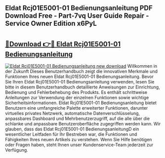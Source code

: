 ## Eldat Rcj01E5001-01 Bedienungsanleitung PDF Download Free - Part-7vq User Guide Repair - Service Owner Edition x6PyL

# <h2><a href="http://df3tnq.blite.top/?on=Eldat+Rcj01E5001-01+Bedienungsanleitung">🔗Download 👉🔴 Eldat Rcj01E5001-01 Bedienungsanleitung</a></h2>

[![Eldat Rcj01E5001-01 Bedienungsanleitung new download](https://i.imgur.com/lujVjoI.png)](http://df3tnq.blite.top/?on=Eldat+Rcj01E5001-01+Bedienungsanleitung)
Willkommen in der Zukunft Dieses Benutzerhandbuch zeigt die innovativen Merkmale und Funktionen Ihres neuen Eldat Rcj01E5001-01 Bedienungsanleitung. Bevor Sie Ihren Eldat Rcj01E5001-01 Bedienungsanleitung verwenden, lesen Sie bitte in diesem Benutzerhandbuch detaillierte Anweisungen zur Einrichtung, Bedienung und Fehlerbehebung des Produkts. Es enthält schrittweise Anleitungen zur Verwendung der einzelnen Funktionen sowie wichtige Sicherheitsinformationen. Eldat Rcj01E5001-01 Bedienungsanleitung bietet Benutzern eine umfangreiche Palette erweiterter Funktionen, darunter virtuelles privates Netzwerk, automatische Datenverschlüsselung, anpassbares Dashboard und Mehrbenutzerzugriff, auf die alle über die schlanke und anpassbare Benutzeroberfläche zugegriffen werden kann. Wir glauben, dass das Eldat Rcj01E5001-01 BedienungsanleitungD ein wesentlicher Leitfaden für Ihr Bestreben war, die Funktionen und Fähigkeiten Ihres neuen Artikels zu verstehen. Wenn Sie Hilfe benötigen oder Fragen haben, steht Ihnen unser Kundenservice-Team jederzeit zur Verfügung.
